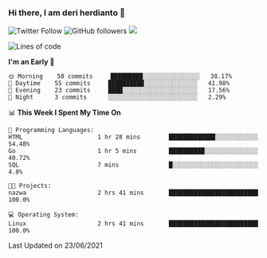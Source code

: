 ### Hi there, I am deri herdianto 👋
![Twitter Follow](https://img.shields.io/twitter/follow/deikatsuo?label=Follow)
![GitHub followers](https://img.shields.io/github/followers/deikatsuo?label=Follow&style=social)
![](https://visitor-badge.glitch.me/badge?page_id=deikatsuo.deikatsuo)

<!--
**deikatsuo/deikatsuo** is a ✨ _special_ ✨ repository because its `README.md` (this file) appears on your GitHub profile.

Here are some ideas to get you started:

- 🔭 I’m currently working on ...
- 🌱 I’m currently learning ...
- 👯 I’m looking to collaborate on ...
- 🤔 I’m looking for help with ...
- 💬 Ask me about ...
- 📫 How to reach me: ...
- 😄 Pronouns: ...
- ⚡ Fun fact: ...
-->

<!--START_SECTION:waka-->
![Lines of code](https://img.shields.io/badge/From%20Hello%20World%20I%27ve%20Written-16588%20lines%20of%20code-blue)

**I'm an Early 🐤** 

```text
🌞 Morning    50 commits     █████████░░░░░░░░░░░░░░░░   38.17% 
🌆 Daytime    55 commits     ██████████░░░░░░░░░░░░░░░   41.98% 
🌃 Evening    23 commits     ████░░░░░░░░░░░░░░░░░░░░░   17.56% 
🌙 Night      3 commits      ░░░░░░░░░░░░░░░░░░░░░░░░░   2.29%

```


📊 **This Week I Spent My Time On** 

```text
💬 Programming Languages: 
HTML                     1 hr 28 mins        █████████████░░░░░░░░░░░░   54.48% 
Go                       1 hr 5 mins         ██████████░░░░░░░░░░░░░░░   40.72% 
SQL                      7 mins              █░░░░░░░░░░░░░░░░░░░░░░░░   4.8%

🐱‍💻 Projects: 
nazwa                    2 hrs 41 mins       █████████████████████████   100.0%

💻 Operating System: 
Linux                    2 hrs 41 mins       █████████████████████████   100.0%

```


 Last Updated on 23/06/2021
<!--END_SECTION:waka-->
